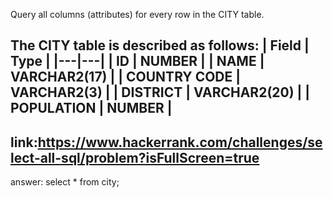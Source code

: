 Query all columns (attributes) for every row in the CITY table.

The CITY table is described as follows: 
|  Field | Type |
|---|---|
| ID  | NUMBER |
| NAME | VARCHAR2(17)   |
| COUNTRY CODE  | VARCHAR2(3)  |
| DISTRICT |  VARCHAR2(20) |
| POPULATION | NUMBER |
-------------
link:https://www.hackerrank.com/challenges/select-all-sql/problem?isFullScreen=true
---------
answer:
select * from city;
